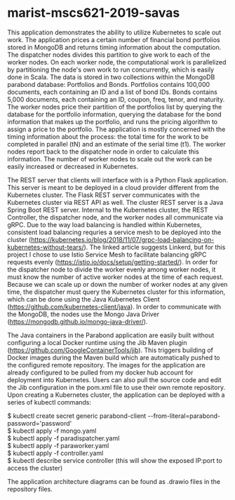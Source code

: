 # marist-mscs621-2019-savas

This application demonstrates the ability to utilize Kubernetes to scale out work. The application prices a certain number of financial bond portfolios stored in MongoDB and returns timing information about the computation. The dispatcher nodes divides this partition to give work to each of the worker nodes. On each worker node, the computational work is parallelized by partitioning the node's own work to run concurrently, which is easily done in Scala. The data is stored in two collections within the MongoDB parabond database: Portfolios and Bonds. Portfolios contains 100,000 documents, each containing an ID and a list of bond IDs. Bonds contains 5,000 documents, each containing an ID, coupon, freq, tenor, and maturity. The worker nodes price their partition of the portfolios list by querying the database for the portfolio information, querying the database for the bond information that makes up the portfolio, and runs the pricing algorithm to assign a price to the portfolio. The application is mostly concerned with the timing information about the process: the total time for the work to be completed in parallel (tN) and an estimate of the serial time (t1). The worker nodes report back to the dispatcher node in order to calculate this information. The number of worker nodes to scale out the work can be easily increased or decreased in Kubernetes. 

The REST server that clients will interface with is a Python Flask application. This server is meant to be deployed in a cloud provider different from the Kubernetes cluster. The Flask REST server communicates with the Kubernetes cluster via REST API as well. The cluster REST server is a Java Spring Boot REST server. Internal to the Kubernetes cluster, the REST Controller, the dispatcher node, and the worker nodes all communicate via gRPC. Due to the way load balancing is handled within Kubernetes, consistent load balancing requries a service mesh to be deployed into the cluster (https://kubernetes.io/blog/2018/11/07/grpc-load-balancing-on-kubernetes-without-tears/). The linked article suggests Linkerd, but for this project I chose to use Istio Service Mesh to facilitate balancing gRPC requests evenly (https://istio.io/docs/setup/getting-started/). In order for the dispatcher node to divide the worker evenly among worker nodes, it must know the number of active worker nodes at the time of each request. Because we can scale up or down the number of worker nodes at any given time, the dispatcher must query the Kubernetes cluster for this information, which can be done using the Java Kubernetes Client (https://github.com/kubernetes-client/java). In order to communicate with the MongoDB, the nodes use the Mongo Java Driver (https://mongodb.github.io/mongo-java-driver/). 

The Java containers in the Parabond application are easily built without configuring a local Docker runtime using the Jib Maven plugin (https://github.com/GoogleContainerTools/jib). This triggers building of Docker images during the Maven build which are automatically pushed to the configured remote repository. The images for the application are already configured to be pulled from my docker hub account for deployment into Kubernetes. Users can also pull the source code and edit the Jib configuration in the pom.xml file to use their own remote repository. Upon creating a Kubernetes cluster, the application can be deployed with a series of kubectl commands: 

$ kubectl create secret generic parabond-client --from-literal=parabond-password='password' </br>
$ kubectl apply -f mongo.yaml </br>
$ kubectl apply -f paradispatcher.yaml </br>
$ kubectl apply -f paraworker.yaml </br>
$ kubectl apply -f controller.yaml </br>
$ kubectl describe service controller (this will show the exposed IP:port to access the cluster) </br>

The application architecture diagrams can be found as .drawio files in the repository files.
